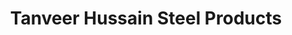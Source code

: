 ---
title: "Tanveer Hussain Steel Products"
url: /karachi/tanveer-hussain-steel-products/
shop: furniture
---